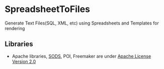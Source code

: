 # SpreadsheetToFiles
Generate Text Files(SQL, XML, etc) using Spreadsheets and Templates for rendering

## Libraries
- Apache libraries, [SODS](https://github.com/miachm/SODS), POI, Freemaker are under [Apache License Version 2.0](lib/LICENSE)
